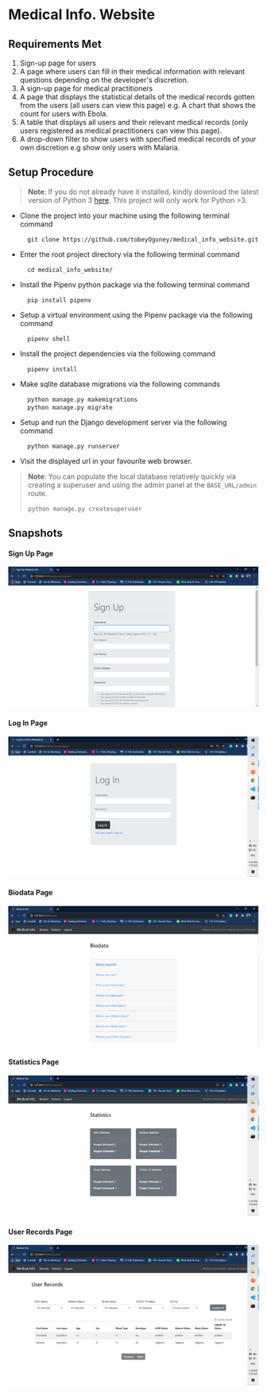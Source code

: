 # Medical Info. Website

## Requirements Met
1. Sign-up page for users
2. A page where users can fill in their medical information with relevant questions depending on the developer's discretion.
3. A sign-up page for medical practitioners
4. A page that displays the statistical details of the medical records gotten from the users (all users can view this page) e.g. A chart that shows the count for users with Ebola.
5. A table that displays all users and their relevant medical records (only users registered as medical practitioners can view this page).
6. A drop-down filter to show users with specified medical records of your own discretion e.g show only users with Malaria.

## Setup Procedure

> **Note**: If you do not already have it installed, kindly download the latest version of Python 3 [here](https://www.python.org/downloads/). This project will only work for Python >3.
- Clone the project into your machine using the following terminal command
  
        git clone https://github.com/tobeyOguney/medical_info_website.git

- Enter the root project directory via the following terminal command

        cd medical_info_website/

- Install the Pipenv python package via the following terminal command 

        pip install pipenv

- Setup a virtual environment using the Pipenv package via the following command
  
        pipenv shell

- Install the project dependencies via the following command

        pipenv install

- Make sqlite database migrations via the following commands

        python manage.py makemigrations
        python manage.py migrate

- Setup and run the Django development server via the following command

        python manage.py runserver

- Visit the displayed url in your favourite web browser.

> **Note**: You can populate the local database relatively quickly via creating a superuser and using the admin panel at the `BASE_URL/admin` route.
> ```
> python manage.py createsuperuser
> ```

## Snapshots
#### Sign Up Page
![ScreenShot](/static/images/screenshot_4.PNG?raw=true "Sign Up Page")

#### Log In Page
![ScreenShot](/static/images/screenshot_3.PNG?raw=true "Log In Page")

#### Biodata Page
![ScreenShot](/static/images/screenshot_1.PNG?raw=true "Biodata Page")

#### Statistics Page
![ScreenShot](/static/images/screenshot_2.PNG?raw=true "Statistics Page")

#### User Records Page
![ScreenShot](/static/images/screenshot_5.PNG?raw=true "User Records Page")
